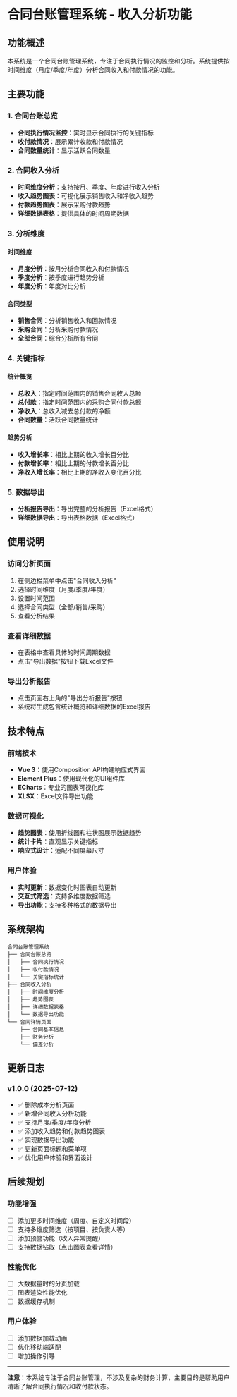 # 合同台账管理系统 - 收入分析功能

## 功能概述

本系统是一个合同台账管理系统，专注于合同执行情况的监控和分析。系统提供按时间维度（月度/季度/年度）分析合同收入和付款情况的功能。

## 主要功能

### 1. 合同台账总览
- **合同执行情况监控**：实时显示合同执行的关键指标
- **收付款情况**：展示累计收款和付款情况
- **合同数量统计**：显示活跃合同数量

### 2. 合同收入分析
- **时间维度分析**：支持按月、季度、年度进行收入分析
- **收入趋势图表**：可视化展示销售收入和净收入趋势
- **付款趋势图表**：展示采购付款趋势
- **详细数据表格**：提供具体的时间周期数据

### 3. 分析维度

#### 时间维度
- **月度分析**：按月分析合同收入和付款情况
- **季度分析**：按季度进行趋势分析
- **年度分析**：年度对比分析

#### 合同类型
- **销售合同**：分析销售收入和回款情况
- **采购合同**：分析采购付款情况
- **全部合同**：综合分析所有合同

### 4. 关键指标

#### 统计概览
- **总收入**：指定时间范围内的销售合同收入总额
- **总付款**：指定时间范围内的采购合同付款总额
- **净收入**：总收入减去总付款的净额
- **合同数量**：活跃合同数量统计

#### 趋势分析
- **收入增长率**：相比上期的收入增长百分比
- **付款增长率**：相比上期的付款增长百分比
- **净收入增长率**：相比上期的净收入变化百分比

### 5. 数据导出
- **分析报告导出**：导出完整的分析报告（Excel格式）
- **详细数据导出**：导出表格数据（Excel格式）

## 使用说明

### 访问分析页面
1. 在侧边栏菜单中点击"合同收入分析"
2. 选择时间维度（月度/季度/年度）
3. 设置时间范围
4. 选择合同类型（全部/销售/采购）
5. 查看分析结果

### 查看详细数据
- 在表格中查看具体的时间周期数据
- 点击"导出数据"按钮下载Excel文件

### 导出分析报告
- 点击页面右上角的"导出分析报告"按钮
- 系统将生成包含统计概览和详细数据的Excel报告

## 技术特点

### 前端技术
- **Vue 3**：使用Composition API构建响应式界面
- **Element Plus**：使用现代化的UI组件库
- **ECharts**：专业的图表可视化库
- **XLSX**：Excel文件导出功能

### 数据可视化
- **趋势图表**：使用折线图和柱状图展示数据趋势
- **统计卡片**：直观显示关键指标
- **响应式设计**：适配不同屏幕尺寸

### 用户体验
- **实时更新**：数据变化时图表自动更新
- **交互式筛选**：支持多维度数据筛选
- **导出功能**：支持多种格式的数据导出

## 系统架构

```
合同台账管理系统
├── 合同台账总览
│   ├── 合同执行情况
│   ├── 收付款情况
│   └── 关键指标统计
├── 合同收入分析
│   ├── 时间维度分析
│   ├── 趋势图表
│   ├── 详细数据表格
│   └── 数据导出功能
└── 合同详情页面
    ├── 合同基本信息
    ├── 财务分析
    └── 偏差分析
```

## 更新日志

### v1.0.0 (2025-07-12)
- ✅ 删除成本分析页面
- ✅ 新增合同收入分析功能
- ✅ 支持月度/季度/年度分析
- ✅ 添加收入趋势和付款趋势图表
- ✅ 实现数据导出功能
- ✅ 更新页面标题和菜单项
- ✅ 优化用户体验和界面设计

## 后续规划

### 功能增强
- [ ] 添加更多时间维度（周度、自定义时间段）
- [ ] 支持多维度筛选（按项目、按负责人等）
- [ ] 添加预警功能（收入异常提醒）
- [ ] 支持数据钻取（点击图表查看详情）

### 性能优化
- [ ] 大数据量时的分页加载
- [ ] 图表渲染性能优化
- [ ] 数据缓存机制

### 用户体验
- [ ] 添加数据加载动画
- [ ] 优化移动端适配
- [ ] 增加操作引导

---

**注意**：本系统专注于合同台账管理，不涉及复杂的财务计算，主要目的是帮助用户清晰了解合同执行情况和收付款状态。 